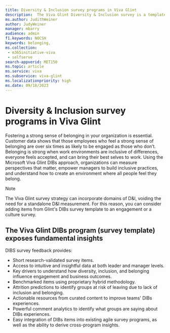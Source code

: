 ```yaml
---
title: Diversity & Inclusion survey programs in Viva Glint 
description:  The Viva Glint Diversity & Inclusion survey is a template of items collected through extensive research, appropriate for customers who want a standalone measurement on D&I, or for customers who want to incorporate these items into other programs.
ms.author: JudithWeiner
author: JudyWeiner
manager: mbarry
audience: admin
f1.keywords: NOCSH
keywords: belonging,
ms.collection: 
 - m365initiative-viva
 - selfserve
search-appverid: MET150
ms.topic: article
ms.service: viva
ms.subservice: viva-glint
ms.localizationpriority: high
ms.date: 09/18/2023
---
```


# Diversity & Inclusion survey programs in Viva Glint

Fostering a strong sense of belonging in your organization is essential. Customer data shows that those employees who feel a strong sense of belonging are over six times as likely to be engaged as those who don’t. Belonging is strong when work environments are inclusive of differences, everyone feels accepted, and can bring their best selves to work.
Using the Microsoft Viva Glint DIBs approach, organizations can measure perspectives that matter, empower managers to build inclusive practices, and understand how to create an environment where all people feel they belong.

> [!NOTE]
> The Viva Glint survey strategy can incorporate domains of D&I, voiding the need for a standalone D&I measurement. For this reason, you can consider adding items from Glint's DIBs survey template to an engagement or a culture survey.
  
## The Viva Glint DIBs program (survey template) exposes fundamental insights 
DIBS survey feedback provides:

- Short research-validated survey items‌.
- Access to intuitive and insightful data at both leader and manager levels.
- Key drivers to understand how diversity, inclusion, and belonging influence engagement and business outcomes.
- Benchmarked items using proprietary hybrid methodology.
- Attrition predictions to identify groups at risk of leaving due to lack of inclusion and belonging.
- Actionable resources from curated content to improve teams' DIBs experience‌s.
- Powerful comment analytics to identify what groups are saying about DIBs experiences.
- Easy integration of DIBs items into existing agile survey programs, as well as the ability to derive cross-program insights.

